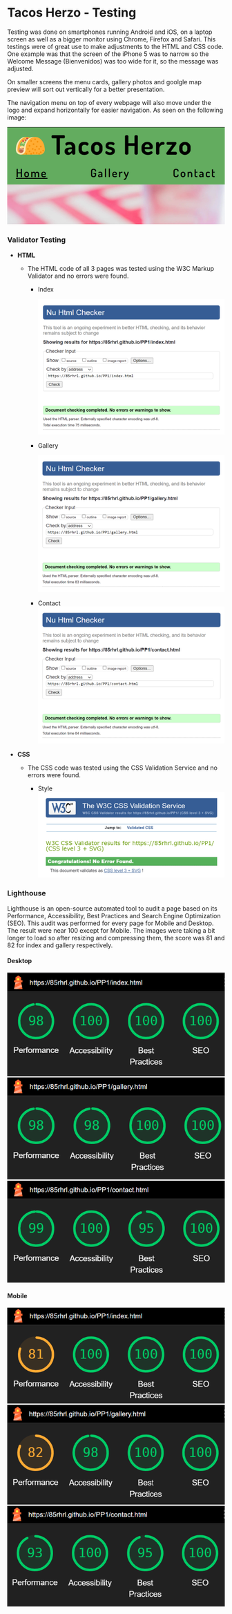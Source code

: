 # Tacos Herzo - Testing
Testing was done on smartphones running Android and iOS, on a laptop screen as well as a bigger monitor using Chrome, Firefox and Safari.
This testings were of great use to make adjustments to the HTML and CSS code. One example was that the screen of the iPhone 5 was to narrow so the Welcome Message (Bienvenidos) was too wide for it, so the message was adjusted.

On smaller screens the menu cards, gallery photos and goolgle map preview will sort out vertically for a better presentation.

The navigation menu on top of every webpage will also move under the logo and expand horizontally for easier navigation. As seen on the following image:

![Navigation Menu on Smartphone](testing/testing-nav-menu-smartphone.png)

### Validator Testing

- __HTML__
    - The HTML code of all 3 pages was tested using the W3C Markup Validator and no errors were found.

        - Index

            ![index](testing/w3c/html-index.png)

        - Gallery

             ![gallery](testing/w3c/html-gallery.png)

        - Contact
            ![contact](testing/w3c/html-contact.png)

- __CSS__
    - The CSS code was tested using the CSS Validation Service and no errors were found.

        - Style
            ![style](testing/w3c/css-validated.png)

### Lighthouse

Lighthouse is an open-source automated tool to audit a page based on its Performance, Accessibility, Best Practices and Search Engine Optimization (SEO). This audit was performed for every page for Mobile and Desktop. The result were near 100 except for Mobile. The images were taking a bit longer to load so after resizing and compressing them, the score was 81 and 82 for index and gallery respectively.

#### Desktop

![lighthouse-desktop-index](testing/lighthouse/desktop-index.png)
![lighthouse-desktop-gallery](testing/lighthouse/desktop-gallery.png)
![lighthouse-desktop-contact](testing/lighthouse/desktop-contact.png)

#### Mobile

![lighthouse-mobile-index](testing/lighthouse/mobile-index.png)
![lighthouse-mobile-gallery](testing/lighthouse/mobile-gallery.png)
![lighthouse-mobile-contact](testing/lighthouse/mobile-contact.png)